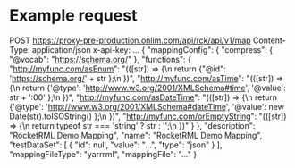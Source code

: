 # Example request

POST https://proxy-pre-production.onlim.com/api/rck/api/v1/map
Content-Type: application/json
x-api-key: ...
{
  "mappingConfig": {
    "compress": {
      "@vocab": "https://schema.org/"
    },
    "functions": {
      "http://myfunc.com/asEnum": "(([str]) => {\n        return {\"@id\": 'https://schema.org/' + str };\n    })",
      "http://myfunc.com/asTime": "(([str]) => {\n        return {'@type': 'http://www.w3.org/2001/XMLSchema#time', '@value': str + ':00' };\n    })",
      "http://myfunc.com/asDateTime": "(([str]) => {\n        return {'@type': 'http://www.w3.org/2001/XMLSchema#dateTime', '@value': new Date(str).toISOString() };\n    })",
      "http://myfunc.com/orEmptyString": "(([str]) => {\n        return typeof str === 'string' ? str : '';\n    })"
    }
  },
  "description": "RocketRML Demo Mapping",
  "name": "RocketRML Demo Mapping",
  "testDataSet": [
    {
      "id": null,
      "value": "...",
      "type": "json"
    }
  ],
  "mappingFileType": "yarrrml",
  "mappingFile": "..."
}